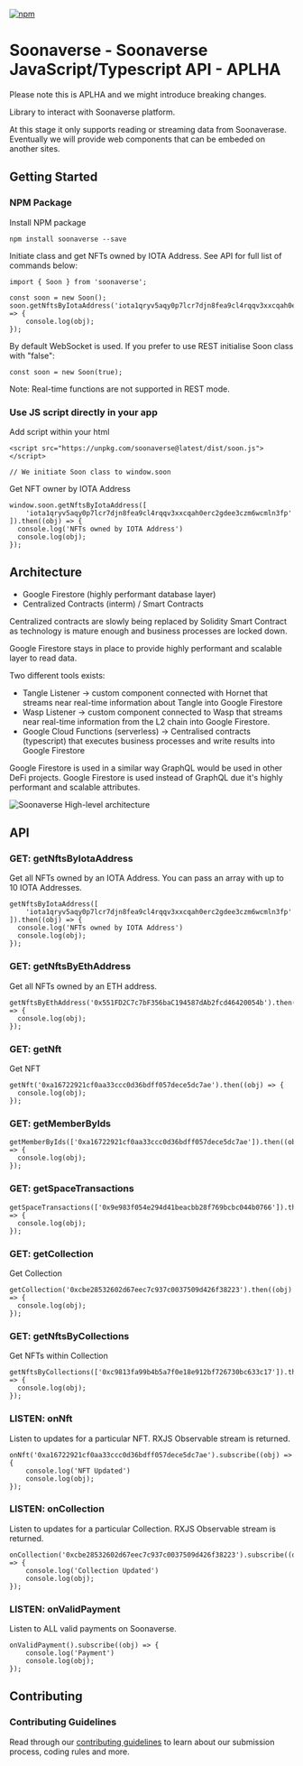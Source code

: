 [![npm](https://img.shields.io/npm/v/soonaverse?logo=npm)](https://www.npmjs.com/package/soonaverse)

# Soonaverse - Soonaverse JavaScript/Typescript API - APLHA

Please note this is APLHA and we might introduce breaking changes.

Library to interact with Soonaverse platform. 

At this stage it only supports reading or streaming data from Soonaverase. Eventually we will provide web components that can be embeded on another sites.

## Getting Started

### NPM Package
Install NPM package
```
npm install soonaverse --save
```

Initiate class and get NFTs owned by IOTA Address. 
See API for full list of commands below:
```
import { Soon } from 'soonaverse';

const soon = new Soon();
soon.getNftsByIotaAddress('iota1qryv5aqy0p7lcr7djn8fea9cl4rqqv3xxcqah0erc2gdee3czm6wcmln3fp').then((obj) => {
    console.log(obj);
});
```

By default WebSocket is used. If you prefer to use REST initialise Soon class with "false":

```
const soon = new Soon(true);
```

Note: Real-time functions are not supported in REST mode.


### Use JS script directly in your app
Add script within your html
```
<script src="https://unpkg.com/soonaverse@latest/dist/soon.js"></script>

// We initiate Soon class to window.soon
```
Get NFT owner by IOTA Address
```
window.soon.getNftsByIotaAddress([
    'iota1qryv5aqy0p7lcr7djn8fea9cl4rqqv3xxcqah0erc2gdee3czm6wcmln3fp'
]).then((obj) => {
  console.log('NFTs owned by IOTA Address')
  console.log(obj);
});
```

## Architecture
- Google Firestore (highly performant database layer)
- Centralized Contracts (interm) / Smart Contracts
 
Centralized contracts are slowly being replaced by Solidity Smart Contract as technology is mature enough and business processes are locked down. 

Google Firestore stays in place to provide highly performant and scalable layer to read data. 

Two different tools exists:
- Tangle Listener -> custom component connected with Hornet that streams near real-time information about Tangle into Google Firestore
- Wasp Listener -> custom component connected to Wasp that streams near real-time information from the L2 chain into Google Firestore.
- Google Cloud Functions (serverless) -> Centralised contracts (typescript) that executes business processes and write results into Google Firestore

Google Firestore is used in a similar way GraphQL would be used in other DeFi projects. Google Firestore is used instead of GraphQL due it's highly performant and scalable attributes.

![Soonaverse High-level architecture](/assets/architecture_stages.webp)

## API

### GET: getNftsByIotaAddress
Get all NFTs owned by an IOTA Address. You can pass an array with up to 10 IOTA Addresses.
```
getNftsByIotaAddress([
    'iota1qryv5aqy0p7lcr7djn8fea9cl4rqqv3xxcqah0erc2gdee3czm6wcmln3fp'
]).then((obj) => {
  console.log('NFTs owned by IOTA Address')
  console.log(obj);
});
```

### GET: getNftsByEthAddress
Get all NFTs owned by an ETH address.
```
getNftsByEthAddress('0x551FD2C7c7bF356baC194587dAb2fcd46420054b').then((obj) => {
  console.log(obj);
});
```

### GET: getNft
Get NFT
```
getNft('0xa16722921cf0aa33ccc0d36bdff057dece5dc7ae').then((obj) => {
  console.log(obj);
});
```

### GET: getMemberByIds
```
getMemberByIds(['0xa16722921cf0aa33ccc0d36bdff057dece5dc7ae']).then((obj) => {
  console.log(obj);
});
```

### GET: getSpaceTransactions
```
getSpaceTransactions(['0x9e983f054e294d41beacbb28f769bcbc044b0766']).then((obj) => {
  console.log(obj);
});
```

### GET: getCollection
Get Collection
```
getCollection('0xcbe28532602d67eec7c937c0037509d426f38223').then((obj) => {
  console.log(obj);
});
```

### GET: getNftsByCollections
Get NFTs within Collection
```
getNftsByCollections(['0xc9813fa99b4b5a7f0e18e912bf726730bc633c17']).then((obj) => {
  console.log(obj);
});
```

### LISTEN: onNft
Listen to updates for a particular NFT. RXJS Observable stream is returned.

```
onNft('0xa16722921cf0aa33ccc0d36bdff057dece5dc7ae').subscribe((obj) => {
    console.log('NFT Updated')
    console.log(obj);
});

```

### LISTEN: onCollection
Listen to updates for a particular Collection. RXJS Observable stream is returned.

```
onCollection('0xcbe28532602d67eec7c937c0037509d426f38223').subscribe((obj) => {
    console.log('Collection Updated')
    console.log(obj);
});

```

### LISTEN: onValidPayment
Listen to ALL valid payments on Soonaverse.

```
onValidPayment().subscribe((obj) => {
    console.log('Payment')
    console.log(obj);
});

```

## Contributing

### Contributing Guidelines

Read through our [contributing guidelines](CONTRIBUTING.md) to learn about our submission process, coding rules and more.
